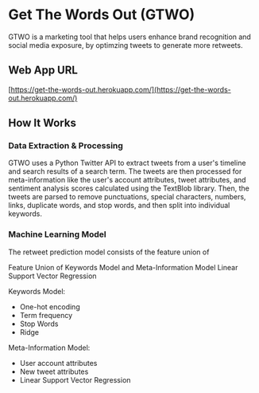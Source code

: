 # Get The Words Out (GTWO)
GTWO is a marketing tool that helps users enhance brand recognition and social media exposure, by optimzing tweets to generate more retweets.

## Web App URL
[https://get-the-words-out.herokuapp.com/](https://get-the-words-out.herokuapp.com/)

## How It Works

### Data Extraction & Processing
GTWO uses a Python Twitter API to extract tweets from a user's timeline and search results of a search term. The tweets are then processed for meta-information like the user's account attributes, tweet attributes, and sentiment analysis scores calculated using the TextBlob library. Then, the tweets are parsed to remove punctuations, special characters, numbers, links, duplicate words, and stop words, and then split into individual keywords.

### Machine Learning Model
The retweet prediction model consists of the feature union of 

Feature Union of Keywords Model and Meta-Information Model
Linear Support Vector Regression

Keywords Model:
- One-hot encoding
- Term frequency
- Stop Words
- Ridge

Meta-Information Model:
- User account attributes
- New tweet attributes
- Linear Support Vector Regression



